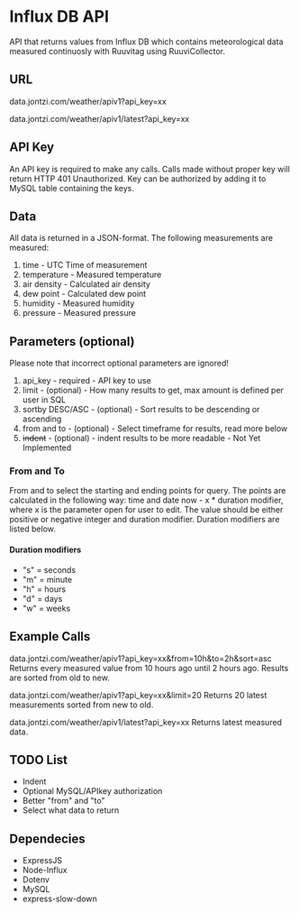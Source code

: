 # Influx DB API
API that returns values from Influx DB which contains meteorological data measured continuosly with Ruuvitag using RuuviCollector.

## URL
data.jontzi.com/weather/apiv1?api_key=xx

data.jontzi.com/weather/apiv1/latest?api_key=xx

## API Key
An API key is required to make any calls. Calls made without proper key will return HTTP 401 Unauthorized. Key can be authorized by adding it to MySQL table containing the keys.

## Data
All data is returned in a JSON-format. The following measurements are measured:
1. time - UTC Time of measurement
2. temperature - Measured temperature
3. air density - Calculated air density
4. dew point - Calculated dew point
5. humidity - Measured humidity
6. pressure - Measured pressure

## Parameters (optional)
Please note that incorrect optional parameters are ignored!
1. api_key - required - API key to use
2. limit - (optional) - How many results to get, max amount is defined per user in SQL
3. sortby DESC/ASC - (optional) - Sort results to be descending or ascending
4. from and to - (optional) - Select timeframe for results, read more below
4. ~~indent~~ - (optional) - indent results to be more readable - Not Yet Implemented

### From and To
From and to select the starting and ending points for query. The points are calculated in the following way: time and date now - x * duration modifier, where x is the parameter open for user to edit. The value should be either positive or negative integer and duration modifier. Duration modifiers are listed below.

#### Duration modifiers
- "s" = seconds
- "m" = minute
- "h" = hours
- "d" = days
- "w" = weeks

## Example Calls
data.jontzi.com/weather/apiv1?api_key=xx&from=10h&to=2h&sort=asc
Returns every measured value from 10 hours ago until 2 hours ago. Results are sorted from old to new.

data.jontzi.com/weather/apiv1?api_key=xx&limit=20
Returns 20 latest measurements sorted from new to old.

data.jontzi.com/weather/apiv1/latest?api_key=xx
Returns latest measured data.

## TODO List
- Indent
- Optional MySQL/APIkey authorization
- Better "from" and "to"
- Select what data to return

## Dependecies
- ExpressJS
- Node-Influx
- Dotenv
- MySQL
- express-slow-down

